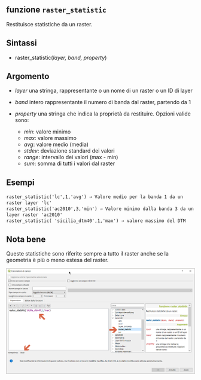 ## funzione `raster_statistic`

Restituisce statistiche da un raster.

## Sintassi

* raster_statistic(*layer, band, property*)

## Argomento

* *layer* una stringa, rappresentante o un nome di un raster o un ID di layer
* *band* intero rappresentante il numero di banda dal raster, partendo da 1
* *property* una stringa che indica la proprietà da restituire. Opzioni valide sono:

    - *min*: valore minimo
    - *max*: valore massimo
    - *avg*: valore medio (media)
    - *stdev*: deviazione standard dei valori
    - *range*: intervallo dei valori (max - min)
    - *sum*: somma di tutti i valori dal raster

## Esempi
```
raster_statistic('lc',1,'avg') → Valore medio per la banda 1 da un raster layer 'lc'
raster_statistic('ac2010',3,'min') → Valore minimo dalla banda 3 da un layer raster 'ac2010'
raster_statistic( 'sicilia_dtm40',1,'max') → valore massimo del DTM
```
## Nota bene

Queste statistiche sono riferite sempre a tutto il raster anche se la geometria è più o meno estesa del raster.

<img src="/img/generale/raster_statistic1.png">

